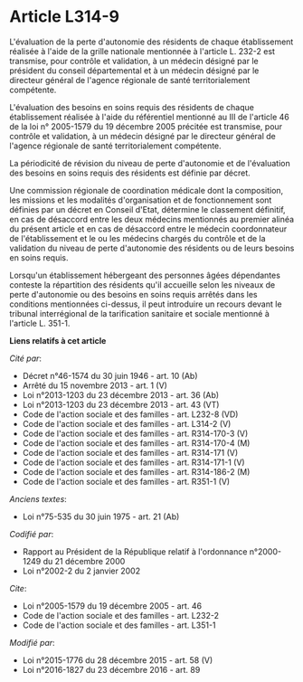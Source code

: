 # Article L314-9

L'évaluation de la perte d'autonomie des résidents de chaque établissement réalisée à l'aide de la grille nationale
mentionnée à l'article L. 232-2 est transmise, pour contrôle et validation, à un médecin désigné par le président du conseil
départemental et à un médecin  désigné par le directeur général de l'agence régionale de santé  territorialement compétente.

L'évaluation des besoins en soins requis des résidents de chaque établissement réalisée à l'aide du référentiel mentionné au
III de l'article 46 de la loi n° 2005-1579 du 19 décembre 2005 précitée est transmise, pour contrôle et validation, à un
médecin désigné par le directeur général de l'agence régionale de santé territorialement compétente. 

La périodicité de révision du niveau de perte d'autonomie et de l'évaluation des besoins en soins requis des résidents est
définie par décret. 

Une commission régionale de coordination médicale dont la composition, les missions et les modalités d'organisation et de
fonctionnement sont définies par un décret en Conseil d'Etat, détermine le classement définitif, en cas de désaccord entre
les deux médecins mentionnés au premier alinéa du présent article et en cas de désaccord entre le médecin coordonnateur de
l'établissement et le ou les médecins chargés du contrôle et de la validation du niveau de perte d'autonomie des résidents ou
de leurs besoins en soins requis. 

Lorsqu'un établissement hébergeant des personnes âgées dépendantes conteste la répartition des résidents qu'il accueille
selon les niveaux de perte d'autonomie ou des besoins en soins requis arrêtés dans les conditions mentionnées ci-dessus, il
peut introduire un recours devant le tribunal interrégional de la tarification sanitaire et sociale mentionné à l'article L.
351-1.

**Liens relatifs à cet article**

_Cité par_:

  - Décret n°46-1574 du 30 juin 1946 - art. 10 (Ab)
  - Arrêté du 15 novembre 2013 - art. 1 (V)
  - Loi n°2013-1203 du 23 décembre 2013 - art. 36 (Ab)
  - Loi n°2013-1203 du 23 décembre 2013 - art. 43 (VT)
  - Code de l'action sociale et des familles - art. L232-8 (VD)
  - Code de l'action sociale et des familles - art. L314-2 (V)
  - Code de l'action sociale et des familles - art. R314-170-3 (V)
  - Code de l'action sociale et des familles - art. R314-170-4 (M)
  - Code de l'action sociale et des familles - art. R314-171 (V)
  - Code de l'action sociale et des familles - art. R314-171-1 (V)
  - Code de l'action sociale et des familles - art. R314-186-2 (M)
  - Code de l'action sociale et des familles - art. R351-1 (V)

_Anciens textes_:

  - Loi n°75-535 du 30 juin 1975 - art. 21 (Ab)

_Codifié par_:

  - Rapport au Président de la République relatif à l'ordonnance n°2000-1249 du 21 décembre 2000
  - Loi n°2002-2 du 2 janvier 2002

_Cite_:

  - Loi n°2005-1579 du 19 décembre 2005 - art. 46
  - Code de l'action sociale et des familles - art. L232-2
  - Code de l'action sociale et des familles - art. L351-1

_Modifié par_:

  - Loi n°2015-1776 du 28 décembre 2015 - art. 58 (V)
  - Loi n°2016-1827 du 23 décembre 2016 - art. 89
